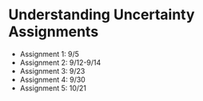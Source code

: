 # Understanding Uncertainty Assignments


- Assignment 1: 9/5
- Assignment 2: 9/12-9/14
- Assignment 3: 9/23
- Assignment 4: 9/30
- Assignment 5: 10/21
